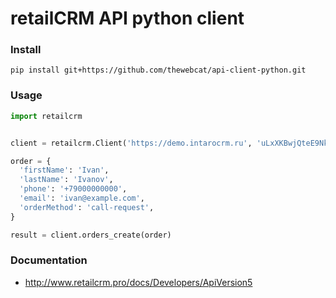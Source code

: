 retailCRM API python client
===========================

### Install

```
pip install git+https://github.com/thewebcat/api-client-python.git
```

### Usage

```python
import retailcrm


client = retailcrm.Client('https://demo.intarocrm.ru', 'uLxXKBwjQteE9NkO3cJAqTXNwvKktaTc')

order = {
  'firstName': 'Ivan',
  'lastName': 'Ivanov',
  'phone': '+79000000000',
  'email': 'ivan@example.com',
  'orderMethod': 'call-request',
}

result = client.orders_create(order)
```

### Documentation

* http://www.retailcrm.pro/docs/Developers/ApiVersion5
